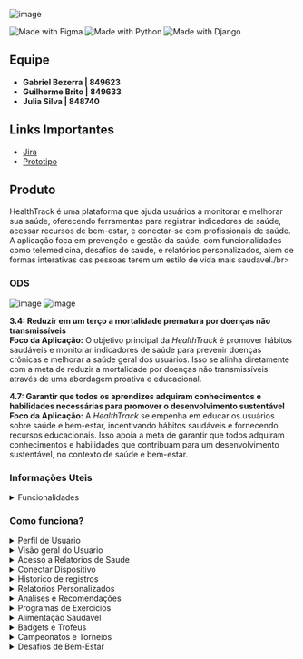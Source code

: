 ![image](https://github.com/user-attachments/assets/f9053d27-ecd2-4dd3-9f79-1669bc25b41b)

![Made with Figma](https://img.shields.io/badge/Made%20with-Figma-red?style=for-the-badge&logo=figma)
![Made with Python](https://img.shields.io/badge/Made%20with-Python-blue?style=for-the-badge&logo=python)
![Made with Django](https://img.shields.io/badge/Made%20with-Django-green?style=for-the-badge&logo=django)

## Equipe
- **Gabriel Bezerra | 849623**
- **Guilherme Brito | 849633**
- **Julia Silva | 848740**

## Links Importantes
- [Jira](https://h3althtrack.atlassian.net/jira/software/projects/SCRUM/boards/1/backlog?atlOrigin=eyJpIjoiYTZjZDVmNjhhNWMzNDdjM2ExZjExNTk4NjZlYTQyMWQiLCJwIjoiaiJ9)
- [Prototipo](https://www.figma.com/proto/zbbe0pTWffGuHTzmPkv2yQ/HealthTrack?node-id=7-38&t=xrtzEAWwo6qF25I4-1&scaling=scale-down&content-scaling=fixed&page-id=0%3A1&starting-point-node-id=7%3A38)
## Produto

HealthTrack é uma plataforma que ajuda usuários a monitorar e melhorar sua saúde, oferecendo ferramentas para registrar indicadores de saúde, acessar recursos de bem-estar, e conectar-se com profissionais de saúde. A aplicação foca em prevenção e gestão da saúde, com funcionalidades como telemedicina, desafios de saúde, e relatórios personalizados, alem de formas interativas das pessoas terem um estilo de vida mais saudavel./br>

### ODS
![image](https://github.com/user-attachments/assets/8ff68976-dfae-46b2-88c2-5abd232013ad)
![image](https://github.com/user-attachments/assets/6595b3ee-99fe-42c4-866d-8733ea73406c)

**3.4: Reduzir em um terço a mortalidade prematura por doenças não transmissíveis**</br>
**Foco da Aplicação:** O objetivo principal da *HealthTrack* é promover hábitos saudáveis e monitorar indicadores de saúde para prevenir doenças crônicas e melhorar a saúde geral dos usuários. Isso se alinha diretamente com a meta de reduzir a mortalidade por doenças não transmissíveis através de uma abordagem proativa e educacional.

**4.7: Garantir que todos os aprendizes adquiram conhecimentos e habilidades necessárias para promover o desenvolvimento sustentável**</br>
**Foco da Aplicação:** A *HealthTrack* se empenha em educar os usuários sobre saúde e bem-estar, incentivando hábitos saudáveis e fornecendo recursos educacionais. Isso apoia a meta de garantir que todos adquiram conhecimentos e habilidades que contribuam para um desenvolvimento sustentável, no contexto de saúde e bem-estar.

### Informações Uteis
<details>
<summary>Funcionalidades</summary>

- Integração com dispositivos wearable (como smartwatches) para coleta automática de dados de saúde.
- Permite que os usuários registrem manualmente indicadores como pressão arterial, níveis de glicose, peso, e atividade física.
- Exibe o histórico dos indicadores em forma de gráficos, permitindo a análise de tendências ao longo do tempo
- Gera relatórios detalhados com base nos dados de saúde registrados, destacando tendências e áreas de atenção.
- Oferece sugestões personalizadas de bem-estar, como mudanças na dieta ou aumento de atividades físicas, com base nos dados registrados.
- Oferece planos de bem-estar personalizados, incluindo dietas, rotinas de exercícios, e práticas de mindfulness.
- Sistema de recompensas por completar desafios e metas de saúde, com badges ou pontos que podem ser trocados por benefícios.
- Permite compartilhar marcos de saúde e bem-estar em redes sociais como Instagram, Facebook, e Twitter.
- Controle total sobre quais dados são compartilhados com profissionais de saúde ou outros usuários.
</details>

### Como funciona?

<details>
<summary>Perfil de Usuario</summary>
O usuario pode ter acesso ao seu perfil, nele ficam exibidos suas badgets mais valiosas, quantidade de badgets e de trofeus totais, quantidade de pontos, e outras coisas
  
![ezgif com-animated-gif-maker (11)](https://github.com/user-attachments/assets/31949e8e-ee7a-42ef-b4ed-6ea776aab198)

</details>

<details>
<summary>Visão geral do Usuario</summary>
O usuario pode ver como está a sua situação em tempo real, como batimentos cardiacos, pressão arterial, km percorridos, passos dados, e outras informações uteis

![ezgif com-animated-gif-maker](https://github.com/user-attachments/assets/74bef170-8d00-4991-ab47-2530c49f8723)

</details>

<details>
<summary>Acesso a Relatorios de Saude</summary>
O usuario pode ver relatorios que são gerados todos os dias, que mostram a media dos batimentos cardiacos, media de pressão arterial, km percorridos no dia, passos dados, litros de agua bebidos, horas de sono, e entre outros, o usuario poderia controlar o intervalo que um relatorio é criado, sendo 1 dia o tempo minimo, e o tempo maximo sendo 1 mês.

![ezgif com-animated-gif-maker (1)](https://github.com/user-attachments/assets/533392d1-c8bc-4501-bb3f-d3bd08d1ef24)

</details>

<details>
<summary>Conectar Dispositivo</summary>
O usuario pode conectar algum dispositivo weable proximo, para poder pegar os dados com mais precisão.

![ezgif com-animated-gif-maker (2)](https://github.com/user-attachments/assets/1fbc3db0-7159-44d4-9ac9-fad49226f997)

</details>

<details>
<summary>Historico de registros</summary>
O usuario pode ver toda vez que os dados tiveram algum tipo de alteração que mude bastante os dados

![ezgif com-animated-gif-maker (3)](https://github.com/user-attachments/assets/cc760d4e-5e5d-4e17-8741-6a09d94d9e23)

</details>

<details>
<summary>Relatorios Personalizados</summary>
O usuario pode requisitar relatorios personalizados, que podem ser feitos a qualquer momento, esses relatorios guardam todas as informações que um relatorio normal guarda, a unica diferença é que esses podem ser feitos a qualquer momento, sempre que o usuario achar que está com algum problema, ele pode fazer um relatorio personalizado para poder ver como está a sua situação, e talvez ir atrás de algum especialista.

![ezgif com-animated-gif-maker (4)](https://github.com/user-attachments/assets/366fb960-e2e2-458d-bb91-bbba5df544c4)

</details>

<details>
<summary>Analises e Recomendações</summary>
O usuario pode ver uma analise de como está a sua saude, e algumas recomendações com relação a saude da pessoa, e da condição que ela se encontra no momento, essas analises e recomendações podem ser compartilhadas nas redes sociais, como whatsapp e entre outras.

![ezgif com-animated-gif-maker (5)](https://github.com/user-attachments/assets/a0ca0d24-e3cf-4985-b82a-6cf028839613)

</details>

<details>
<summary>Programas de Exercicios</summary>
O usuario pode ver uma serie de programas de exercicios, para trabalhar diferentes partes do corpo, esses programas trabalhariam com a ideia de fazer circuitos de exercicios, focando em areas especificas do corpo, eles iriam garantir pontos para as pessoas, quando completados.

![ezgif com-animated-gif-maker (6)](https://github.com/user-attachments/assets/45806fa0-75dc-4d5f-9f24-f25fd6564b19)

</details>

<details>
<summary>Alimentação Saudavel</summary>
O usuario pode ver algumas dicas de dietas saudaveis, alem de pequenos desafios envolvendo beber agua, para motivar o usuario a consumir alimentos saudaveis, e beber bastante agua.

![ezgif com-animated-gif-maker (7)](https://github.com/user-attachments/assets/b79f6fb8-dbc1-47cf-bed8-466a87605589)

</details>

<details>
<summary>Badgets e Trofeus</summary>
O usuario pode ter acesso a diversas badgets e trofeus, ao completar diferentes atividades, algumas requerem que você cumpra missões, outras que você participe de desafios, e outras que você participe e vença algum campeonato, isso serve para motivar as pessoas a ficarem nesse ciclo de fazer essas atividades, em troca de ganhar emblemas bonitinhos que elas podem colocar no seu perfil, ou se exibir online para outras pessoas.

![ezgif com-animated-gif-maker (8)](https://github.com/user-attachments/assets/28044bc7-c04e-41d9-b8d5-5cfcbbe7db29)

</details>

<details>
<summary>Campeonatos e Torneios</summary>
O usuario pode participar de campeonatos ou torneios que são criados pelos proprios membros da comunidade, pode ser desde corridas, levantamento de peso, ou qualquer outro tipo de competição nessa ideia.

![ezgif com-animated-gif-maker (9)](https://github.com/user-attachments/assets/cfd5e598-678b-41e6-8981-5dc0683e51e3)

</details>

<details>
<summary>Desafios de Bem-Estar</summary>
O usuario pode ter acesso a alguns desafios de bem-estar, que focam tanto no bem-estar fisico, como mental, o mesmo oferece desafios como meditar, dormir, correr, coisas mais focadas em tanto melhorar o bem-estar fisico como o mental.

![ezgif com-animated-gif-maker (10)](https://github.com/user-attachments/assets/bb5fe30c-417a-4a73-9f59-b2afaf3d8204)

</details>
